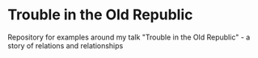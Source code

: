 # Trouble in the Old Republic
Repository for examples around my talk "Trouble in the Old Republic" - a story of relations and relationships
